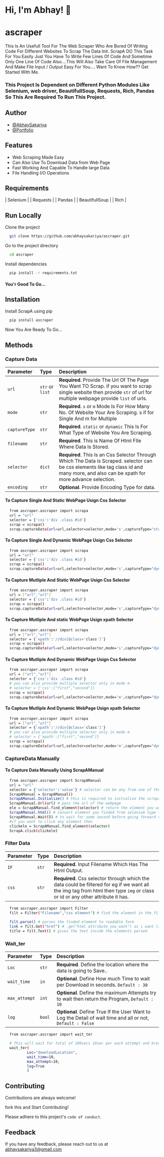 
# Hi, I'm Abhay! 👋


# ascraper

This Is An Usefull Tool For The Web Scraper Who Are Bored Of Writing Code For Different Websites To Scrap The Data Init.
ScrapA DO This Task For You Easily Just You Have To Write Few Lines Of Code And Sometime Only One Line Of Code Also....This Will Also Take Care Of File Management And Make File Input / Output Easy For You....
Want To Know How?? Get Started With Me.

### This Project Is Dependent on Different Python Modules Like Selenium, web driver, BeautifullSoup, Requests, Rich, Pandas So This Are Required To Run This Project.


## Author

- [@AbhaySakariya](https://www.github.com/abhaysakariya)
- [@Portfolio](https://abhaysakariya.github.io/PortFolio-React/)


## Features

- Web Scraping Made Easy
- Can Also Use To Download Data from Web Page 
- Fast Working And Capable To Handle large Data
- File Handling I/O Operations

## Requirements

                                                              
| Selenium | 
| Requests | 
| Pandas | 
| BeautifullSoup |
| Rich |


## Run Locally

Clone the project

```bash
  git clone https://github.com/abhaysakariya/ascraper.git
```

Go to the project directory

```bash
  cd ascraper
```

Install dependencies

```bash
  pip install -r requirements.txt
```

#### You'r Good To Go...



## Installation

Install ScrapA using pip

```bash
  pip install ascraper
```
Now You Are Ready To Go...

## Methods

### Capture Data



| Parameter | Type     | Description                |
| :-------- | :------- | :------------------------- |
| `url` | `str` or `list` | **Required**. Provide The Url Of The Page You Want TO Scrap. if you want to scrap single website then provide `str` of url for multiple webpage provide `list` of urls. |
| `mode` | `str` | **Required**. `s` or `m` Mode Is For How Many No. Of Website Your Are Scraping. s if for Single And m for Multiple |
| `captureType` | `str` | **Required**. `static` or `dynamic` This Is For What Type of Website You Are Scraping.|
| `filename` | `str`| **Required**. This is Name Of Html FIle Where Data Is Stored. |
| `selector` | `dict`| **Required**. This Is an Css Selector Through Which The Data is Scraped. selector can be css elements like tag class id and many more, and also can be xpath for more advance selection. |
| `encoding` | `str`| **Optional**. Provide Encoding Type for data. |

#### To Capture Single And Static WebPage Usign Css Selector

```bash
  from ascraper.ascraper import scrapa
  url = "url"
  selector = {'css':'div .class #id'}
  scrap = scrapa()
  scrap.captureData(url=url,selector=selector,mode='s',captureType="static",filename="test",encoding="utf-8")
```
#### To Capture Single And Dynamic WebPage Usign Css Selector

```bash
  from ascraper.ascraper import scrapa
  url = "url"
  selector = {'css':'div .class #id'}
  scrap = scrapa()
  scrap.captureData(url=url,selector=selector,mode='s',captureType="dynamic",filename="test",encoding="utf-8")
```
#### To Capture Mutliple And Static WebPage Usign Css Selector

```bash
  from ascraper.ascraper import scrapa
  url = ["url","url"]
  selector = {'css':'div .class #id'}
  scrap = scrapa()
  scrap.captureData(url=url,selector=selector,mode='s',captureType="dynamic",filename="test",encoding="utf-8")
```
#### To Capture Mutliple And static WebPage Usign xpath Selector

```bash
  from ascraper.ascraper import scrapa
  url = ["url","url"]
  selector = {'xpath':'//div[@class='class']'}
  scrap = scrapa()
  scrap.captureData(url=url,selector=selector,mode='s',captureType="dynamic",filename="test",encoding="utf-8")
```

#### To Capture Mutliple And Dynamic WebPage Usign Css Selector

```bash
  from ascraper.ascraper import scrapa
  url = ["url","url"]
  selector = {'css':'div .class #id'}
  # you can also provide multiple selector only in mode m
  # selector = {'css':["first","second"]}
  scrap = scrapa()
  scrap.captureData(url=url,selector=selector,mode='m',captureType="dynamic",filename="test",encoding="utf-8")
```

#### To Capture Mutliple And Dynamic WebPage Usign xpath Selector

```bash
  from ascraper.ascraper import scrapa
  url = ["url","url"]
  selector = {'xpath':'//div[@class='class']'}
  # you can also provide multiple selector only in mode m
  # selector = {'xpath':["first","second"]}
  scrap = scrapa()
  scrap.captureData(url=url,selector=selector,mode='m',captureType="dynamic",filename="test",encoding="utf-8")
```

### CaptureData Manually

#### To Capture Data Manually Using ScrapAManual

```bash
  from ascraper.ascraper import ScrapAManual
  url = "url"
  selector = {'selector':'value'} # selector can be any from one of these class, id, tag, xpath
  ScrapAManual = ScrapAManual()
  ScrapAManual.Initialize() # this is required to initialize the scrapa web browser
  ScrapAManual.Url(url) # pass the url of the webpage
  ele = ScrapAManual.find_element(selector) # return the element you want from webpage in selenium type
  ScrapAManual.html() # convert element you finded from selenium type to html 
  ScrapAManual.Wait(5) # to wait for some second before going forward value in second.
  #if you want to click any element then
  clickele = ScrapAManual.find_element(selector)
  ScrapA.click(clickele)
```



### Filter Data



| Parameter | Type     | Description                       |
| :-------- | :------- | :-------------------------------- |
| `IF`      | `str` | **Required**. Input Filename Which Has The Html Output. |
| `css`      | `str` | **Required**. Css selector through which the data could be filtered for eg if we want all the img tag from html then type `img` or class or id or any other attribute it has. |

```bash
  from ascraper.ascraper import Filter
  filt = Filter("Filename","css element") # find the element in the file provided
  
  filt.parse() # parses the finded element to readable form
  link = filt.Get("href") # .ge("html attribute you want") as i want link from a tag i given 'href'.
  title = filt.Text() # gives the text inside the elements parsed.
```


### Wait_ter


| Parameter | Type     | Description                       |
| :-------- | :------- | :-------------------------------- |
| `Loc`      | `str` | **Required**. Define the location where the data is going to Save.. |
| `wait_time`      | `in` | **Optional**. Define How much Time to wait per Download in seconds.  `Default : 30` |
| `max_attempt`  |  `int`  |**Optional**. Define the maximum Attempts try to wait then return the Program,  `Default : 10`|
| `log`  |  `bool`  | **Optional**. Define True If the User Want to Log the Detail of wait time and all or not, `Default : False`|

```bash
  from ascraper.ascraper import wait_ter

  # This will wait for total of 100secs 10sec per each attempt and break after the max_attempt reached. and log statement to CMD.
  wait_ter(
          Loc="downloadLocation",
          wait_time=10,
          max_attempt=10,
          log=True
          )

```



## Contributing

Contributions are always welcome!

fork this and Start Contributing!

Please adhere to this project's `code of conduct`.


## Feedback

If you have any feedback, please reach out to us at abhaysakariya3@gmail.com


